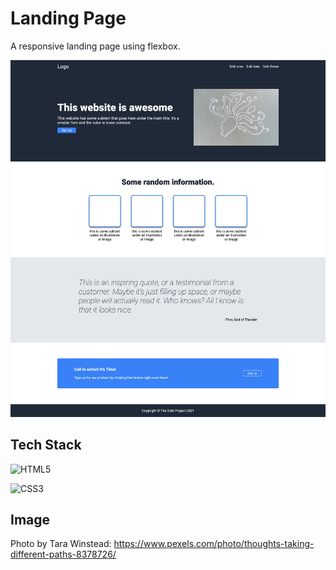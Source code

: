 # Landing Page

A responsive landing page using flexbox.

![screenshot](img/screenshot.png)

## Tech Stack

<!-- Badges from https://github.com/Ileriayo/markdown-badges -->

![HTML5](https://img.shields.io/badge/html5-%23E34F26.svg?style=for-the-badge&logo=html5&logoColor=white)

![CSS3](https://img.shields.io/badge/css3-%231572B6.svg?style=for-the-badge&logo=css3&logoColor=white)

## Image

Photo by Tara Winstead: https://www.pexels.com/photo/thoughts-taking-different-paths-8378726/
